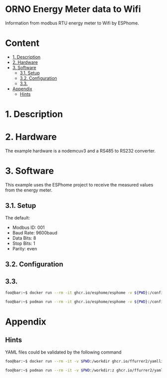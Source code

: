 # ORNO Energy Meter data to Wifi <!-- omit in toc -->

Information from modbus RTU energy meter to Wifi by ESPhome.

# Content <!-- omit in toc -->

- [1. Description](#1-description)
- [2. Hardware](#2-hardware)
- [3. Software](#3-software)
  - [3.1. Setup](#31-setup)
  - [3.2. Configuration](#32-configuration)
  - [3.3.](#33)
- [Appendix](#appendix)
  - [Hints](#hints)


# 1. Description

# 2. Hardware

The example hardware is a nodemcuv3 and a RS485 to RS232 converter. 

# 3. Software

This example uses the ESPhome project to receive the measured values from the energy meter.  

## 3.1. Setup

The default:

- Modbus ID: 001
- Baud Rate: 9600baud
- Data Bits: 8
- Stop Bits: 1
- Parity: even

## 3.2. Configuration



## 3.3. 

```bash
foo@bar:~$ docker run --rm -it ghcr.io/esphome/esphome -v ${PWD}:/config -v /etc/localtime:/etc/localtime:ro compile example.yaml
```
```bash
foo@bar:~$ podman run --rm -it ghcr.io/esphome/esphome -v ${PWD}:/config:z -v /etc/localtime:/etc/localtime:ro compile example.yaml
```

# Appendix

## Hints

YAML files could be validated by the following command

```bash
foo@bar:~$ docker run --rm -it -v $PWD:/workdir ghcr.io/ffurrer2/yamllint example.yaml
```
```bash
foo@bar:~$ podman run --rm -it -v $PWD:/workdir:z ghcr.io/ffurrer2/yamllint example.yaml
```
